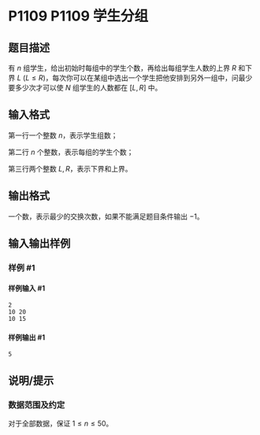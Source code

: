 # P1109 P1109 学生分组

## 题目描述

有 $n$ 组学生，给出初始时每组中的学生个数，再给出每组学生人数的上界 $R$ 和下界 $L\ (L \le R)$，每次你可以在某组中选出一个学生把他安排到另外一组中，问最少要多少次才可以使 $N$ 组学生的人数都在 $[L,R]$ 中。


## 输入格式

第一行一个整数 $n$，表示学生组数；

第二行 $n$ 个整数，表示每组的学生个数；

第三行两个整数 $L,R$，表示下界和上界。


## 输出格式

一个数，表示最少的交换次数，如果不能满足题目条件输出 $-1$。

## 输入输出样例

### 样例 #1

#### 样例输入 #1

```
2
10 20
10 15
```

#### 样例输出 #1

```
5
```

## 说明/提示

### 数据范围及约定

对于全部数据，保证 $1\le n \le 50$。
